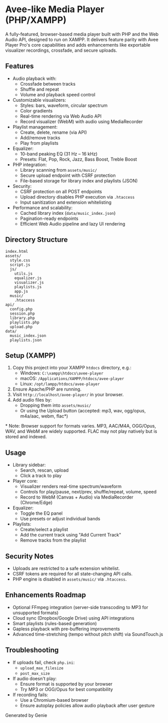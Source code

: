 # Avee-like Media Player (PHP/XAMPP)

A fully-featured, browser-based media player built with PHP and the Web Audio API, designed to run on XAMPP. It delivers feature parity with Avee Player Pro's core capabilities and adds enhancements like exportable visualizer recordings, crossfade, and secure uploads.

## Features

- Audio playback with:
  - Crossfade between tracks
  - Shuffle and repeat
  - Volume and playback speed control
- Customizable visualizers:
  - Styles: bars, waveform, circular spectrum
  - Color gradients
  - Real-time rendering via Web Audio API
  - Record visualizer (WebM) with audio using MediaRecorder
- Playlist management:
  - Create, delete, rename (via API)
  - Add/remove tracks
  - Play from playlists
- Equalizer:
  - 10-band peaking EQ (31 Hz – 16 kHz)
  - Presets: Flat, Pop, Rock, Jazz, Bass Boost, Treble Boost
- PHP integration:
  - Library scanning from `assets/music/`
  - Secure upload endpoint with CSRF protection
  - File-based storage for library index and playlists (JSON)
- Security:
  - CSRF protection on all POST endpoints
  - Upload directory disables PHP execution via `.htaccess`
  - Input sanitization and extension whitelisting
- Performance and scalability:
  - Cached library index (`data/music_index.json`)
  - Pagination-ready endpoints
  - Efficient Web Audio pipeline and lazy UI rendering

## Directory Structure

```
index.html
assets/
  style.css
  script.js
  js/
    utils.js
    equalizer.js
    visualizer.js
    playlists.js
    app.js
  music/
    .htaccess
api/
  config.php
  session.php
  library.php
  playlists.php
  upload.php
data/
  music_index.json
  playlists.json
```

## Setup (XAMPP)

1. Copy this project into your XAMPP `htdocs` directory, e.g.:
   - Windows: `C:\xampp\htdocs\avee-player`
   - macOS: `/Applications/XAMPP/htdocs/avee-player`
   - Linux: `/opt/lampp/htdocs/avee-player`
2. Ensure Apache/PHP are running.
3. Visit `http://localhost/avee-player/` in your browser.
4. Add audio files by:
   - Dropping them into `assets/music/`
   - Or using the Upload button (accepted: mp3, wav, ogg/opus, m4a/aac, webm, flac*)

\* Note: Browser support for formats varies. MP3, AAC/M4A, OGG/Opus, WAV, and WebM are widely supported. FLAC may not play natively but is stored and indexed.

## Usage

- Library sidebar:
  - Search, rescan, upload
  - Click a track to play
- Player core:
  - Visualizer renders real-time spectrum/waveform
  - Controls for play/pause, next/prev, shuffle/repeat, volume, speed
  - Record to WebM (Canvas + Audio) via MediaRecorder (Chrome/Edge)
- Equalizer:
  - Toggle the EQ panel
  - Use presets or adjust individual bands
- Playlists:
  - Create/select a playlist
  - Add the current track using "Add Current Track"
  - Remove tracks from the playlist

## Security Notes

- Uploads are restricted to a safe extension whitelist.
- CSRF tokens are required for all state-changing API calls.
- PHP engine is disabled in `assets/music/` via `.htaccess`.

## Enhancements Roadmap

- Optional FFmpeg integration (server-side transcoding to MP3 for unsupported formats)
- Cloud sync (Dropbox/Google Drive) using API integrations
- Smart playlists (rules-based generation)
- Gapless playback with pre-buffering improvements
- Advanced time-stretching (tempo without pitch shift) via SoundTouch.js

## Troubleshooting

- If uploads fail, check `php.ini`:
  - `upload_max_filesize`
  - `post_max_size`
- If audio doesn't play:
  - Ensure format is supported by your browser
  - Try MP3 or OGG/Opus for best compatibility
- If recording fails:
  - Use a Chromium-based browser
  - Ensure autoplay policies allow audio playback after user gesture

Generated by Genie
